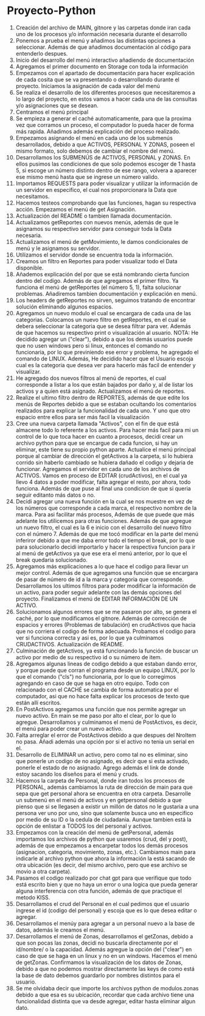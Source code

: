 # Proyecto-Python
1. Creación del archivo de MAIN, gitnore y las carpetas donde iran cada uno de los procesos y/o información necesaria durante el desarrollo
2. Ponemos a prueba el menú y añadimos las distintas opciones a seleccionar. Además de que añadimos documentación al código para entenderlo despues.
3. Inicio del desarrollo del menú interactivo añadiendo de documentación
4. Agregamos el primer documento en Storage con toda la información
5. Empezamos con el apartado de documentación para hacer explicación de cada cosita que se va presentando o desarrollando durante el proyecto. Iniciamos la asignación de cada valor del menú
6. Se realiza el desarrollo de los diferentes procesos que necesitaremos a lo largo del proyecto, en estos vamos a hacer cada una de las consultas y/o asignaciones que se desean.
7. Centramos el menú principal
8. Se empieza a generar el caché automaticamente, para que la proxima vez que corramos un proceso, el computador lo pueda hacer de forma más rapida. Añadimos además explicación del proceso realizado.
9. Empezamos asignando el menú en cada uno de los submenús desarrollados, debido a que ACTIVOS, PERSONAL Y ZONAS, poseen el mismo formato, solo debemos de cambiar el nombre del menú.
10. Desarrollamos los SUBMENÚS de ACTIVOS, PERSONAL y ZONAS. En ellos pusimos las condiciones de que solo podemos escoger de 1 hasta 5, si escoge un número distinto dentro de ese rango, volvera a aparecer ese mismo menú hasta que se ingrese un número valido.
11. Importamos REQUESTS para poder visualizar y utilizar la información de un servidor en especifico, el cual nos proporcionara la Data que necesitamos.
12. Hacemos testeos comprobando que las funciones, hagan su respectiva acción. Empezamos el menú de get Asignación.
13. Actualización del README o tambien llamada documentación.
14. Actualizamos getReportes con nuevos menús, además de que le asignamos su respectivo servidor para conseguir toda la Data necesaria.
15. Actualizamos el menú de getMovimiento, le damos condicionales de menú y le asignamos su servidor.
16. Utilizamos el servidor donde se encuentra toda la información.
17. Creamos un filtro en Reportes para poder visualizar todo el Data disponible.
18. Añademos explicación del por que se está nombrando cierta funcion dentro del codigo. Además de que agregamos el primer filtro. Ya funciona el menú de getReportes (el número 5, 1), falta solucionar problemas. Añadiremos tambien documentación y explicación en menú.
19. Los headers de getReportes no sirven, seguimos tratando de encontrar solución eliminando algunos espacios.
20. Agregamos un nuevo modulo el cual se encargara de cada una de las categorias. Colocamos un nuevo filtro en getReportes, en el cual se debera seleccionar la categoria que se desea filtrar para ver. Además de que hacemos su respectivo print o visualización al usuario. NOTA: He decidido agregar un ("clear"), debido a que los demás usuarios puede que no usen windows pero si linux, entonces el comando no funcionaria, por lo que previniendo ese error y problema, he agregado el comando de LINUX. Además, He decidido hacer que el Usuario escoja cual es la categoria que desea ver para hacerlo más facil de entender y visualizar.
21. He agregado dos nuevos filtros al menú de reportes, el cual corresponde a listar a los que están bajados por daño y, al de listar los activos y a quien está asignado. Actualizamos el menú de reportes.
22. Realize el ultimo filtro dentro de REPORTES, además de que edite  los menús de Reportes debido a que se estaban ocultando los comentarios realizados para explicar la funcionalidad de cada uno. Y uno que otro espacio entre ellos para ser más facil la visualización
23. Cree una nueva carpeta llamada "Activos", con el fin de que está almacene todo  lo referente a los activos. Para hacer más facil para mi un control de lo que toca hacer en cuanto a procesos, decidi crear un archivo python para que se encargue de cada funcion, si hay un eliminar, este tiene su propio python aparte. Actualice el menú principal porque al cambiar de dirección el getActivos a la carpeta, si lo hubiera corrido sin haberlo cambiado se hubiera dañado el codigo y dejaria de funcionar. Agregamos el servidor en cada uno de los archivos de ACTIVOS. Vamos en proceso de EDITAR (crudActivos), en el cual ya llevo 4 datos a poder modificar, falta agregar el resto, por ahora, todo funciona. Además de que puse al final una condicion de que si queria seguir editanto más datos o no.
24. Decidi agregar una nueva función en la cual se nos muestre en vez de los números que corresponde a cada marca, el respectivo nombre de la marca. Para asi facilitar más procesos, Además de que puede que más adelante los utilicemos para otras funciones. Además de que agregue un nuevo filtro, el cual es la 6 e inicio con el desarrollo del nuevo filtro con el número 7. Además de que me tocó modificar en la parte del menú inferiror debido a que me daba error todo el tiempo el break, por lo que para solucionarlo decidi importarlo y hacer la respectiva funcion para ir al menú de getActivos ya que ese era el menú anterior, por lo que el break quedaria solucionado.
25. Agregamos más explicaciones a lo que hace el codigo para llevar un mejor control.  Además de que agregamos una función que se encargara de pasar de número de id a la marca y categoria que corresponde. Desarrollamos los ultimos filtros para poder modificar la información de un activo, para poder seguir adelante con las demás opciones del proyecto. Finalizamos el menú de EDITAR INFORMACIÓN DE UN ACTIVO.
26. Solucionamos algunos errores que se me pasaron por alto, se genera el caché, por lo que modificamos el gitnore. Además de corrección de espacios y errores (Problemas de tabulación) en crudActivos que hacia que no corriera el codigo de forma adecuada. Probamos el codigo para ver si funciona correcta y asi es, por lo que ya culminamos CRUDACTIVOS. Actualización de README.
27. Culminación de getActivos, ya está funcionando la función de buscar un activo por medio de su respectivo id o su número de item.
28. Agregamos algunas lineas de codigo debido a que estaban dando error, y porque puede que corran el programa desde un equipo LINUX, por lo que el comando ("cls") no funcionaria, por lo que lo corregimos agregando en caso de que se haga en otro equipo. Todo con relacionado con el CACHÉ se cambia de forma automatica por el computador, asi que no hace falta explicar los procesos de texto que están allí escritos.
29. En PostActivos  agregamos una función que nos permite agregar un nuevo activo. En main se me paso por alto el clear, por lo que lo agregue. Desarrollamos y culminamos el menú de PostActivos, es decir, el menú para poder crear un nuevo activo.
30. Falta arreglar el error de PostActivos debido a que despues del NroItem no pasa. Añadi además una opción por si el activo no tenia un serial en el.
31. Desarrollo de ELIMINAR un activo, pero como tal no es eliminar, sino que ponerle un codigo de no asignado, es decir que si esta activado, ponerle el estado de no asignado. Agrego además el link de donde estoy sacando los diseños para el menú y cruds.
32. Hacemos la carpeta de Personal, donde iran todos los procesos de PERSONAL, además cambiamos la ruta de dirección de main para que sepa que get personal ahora se encuentra en otra carpeta. Desarrolle un submenú en el menú de activos y en getpersonal debido a que pienso que si se llegasen a existir un millón de datos no le gustaria a una persona ver uno por uno, sino que solamente busca uno en especifico por medio de su ID o la cedula de ciudadania. Aunque tambien está la opción de enlistar a TODOS los del personal y activos.
33. Empezamos con la creación del menú de getPersonal, además importamos los archivos de python que usaremos (crud, del y post), además de que empezamos a encarpetar todos los demás procesos (asignacion, categoria, movimiento, zonas, etc.). Cambiamos main para indicarle al archivo python que ahora la información la está sacando de otra ubicación (es decir, del mismo archivo, pero que ese archivo se movio a otra carpeta).
34. Pasamos el codigo realizado por chat gpt para que verifique que todo está escrito bien y que no haya un error o una logica que pueda generar alguna interferencia con otra función, además de que practique el metodo KISS.
35. Desarrollamos el crud del Personal en el cual pedimos que el usuario ingrese el id (codigo del personal) y escoja que es lo que desea editar o agregar.
36. Desarrollamos el menúy para agregar a un personal nuevo a la base de datos, además le creamos el menú.
36. Desarrollamos el menú de Zonas, desarrollamos el getZonas, debido a que son pocas las zonas, decidi no buscarla directamente por el id/nombre/ o la capacidad. Además agregue la opción del ("clear") en caso de que se haga en un linux y no en un windows. Hacemos el menú de getZonas. Confirmamos la visualización de los datos de Zonas, debido a que no podemos mostrar directamente las keys de como está la base de dato debemos guardarlo por nombres distintos para el usuario.
37. Se me olvidaba decir que importe los archivos python de modulos.zonas debido a que esa es su ubicación, recordar que cada archivo tiene una funcionalidad distinta que va desde agregar, editar hasta eliminar algun dato.
